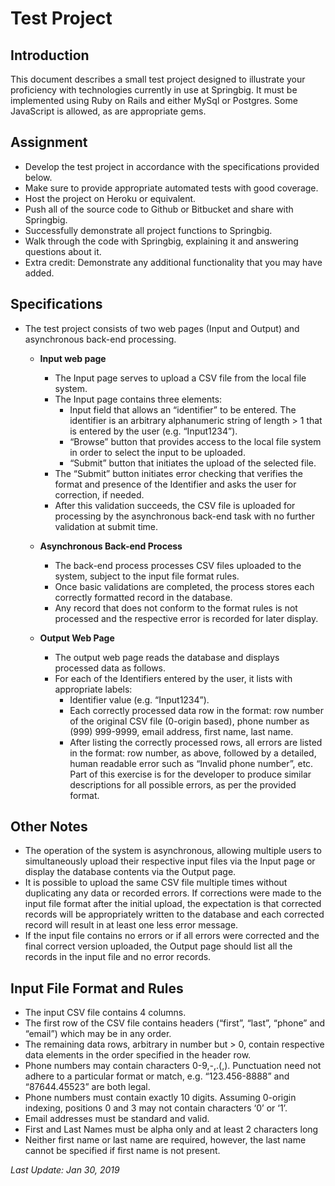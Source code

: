 # Test Project
## Introduction

This document describes a small test project designed to illustrate
your proficiency with technologies currently in use at Springbig. It
must be implemented using Ruby on Rails and either MySql or
Postgres. Some JavaScript is allowed, as are appropriate gems.

## Assignment
 - Develop the test project in accordance with the specifications provided
   below.
 - Make sure to provide appropriate automated tests with good coverage.
 - Host the project on Heroku or equivalent.
 - Push all of the source code to Github or Bitbucket and share with
   Springbig.
 - Successfully demonstrate all project functions to Springbig.
 - Walk through the code with Springbig, explaining it and answering
   questions about it.
 - Extra credit: Demonstrate any additional functionality that you may have
   added.

## Specifications

- The test project consists of two web pages (Input and Output) and
  asynchronous back-end processing.
  - **Input web page**
    - The Input page serves to upload a CSV file from the local file system.
    - The Input page contains three elements:
      - Input field that allows an “identifier” to be entered. The
        identifier is an arbitrary alphanumeric string of length > 1 that is
        entered by the user (e.g. “Input1234”).
      - “Browse” button that provides access to the local file system in
        order to select the input to be uploaded.
      - “Submit” button that initiates the upload of the selected file.
    - The “Submit” button initiates error checking that verifies the format
      and presence of the Identifier and asks the user for correction, if
      needed.
    - After this validation succeeds, the CSV file is uploaded for
      processing by the asynchronous back-end task with no further
      validation at submit time.
  - **Asynchronous Back-end Process**
	- The back-end process processes CSV files uploaded to the system,
	  subject to the input file format rules.
	- Once basic validations are completed, the process stores each
	  correctly formatted record in the database.
	- Any record that does not conform to the format rules is not processed
	  and the respective error is recorded for later display.

  - **Output Web Page**
	- The output web page reads the database and displays processed data as
	  follows.
	- For each of the Identifiers entered by the user, it lists with
	  appropriate labels:
	  - Identifier value (e.g. “Input1234”).
	  - Each correctly processed data row in the format: row number of the
		original CSV file (0-origin based), phone number as (999) 999-9999,
		email address, first name, last name.
	  - After listing the correctly processed rows, all errors are listed in
		the format: row number, as above, followed by a detailed, human
		readable error such as “Invalid phone number”, etc. Part of this
		exercise is for the developer to produce similar descriptions for
		all possible errors, as per the provided format.

## Other Notes
 - The operation of the system is asynchronous, allowing multiple users to
   simultaneously upload their respective input files via the Input page or
   display the database contents via the Output page.
 - It is possible to upload the same CSV file multiple times without
   duplicating any data or recorded errors. If corrections were made to the
   input file format after the initial upload, the expectation is that
   corrected records will be appropriately written to the database and each
   corrected record will result in at least one less error message.
 - If the input file contains no errors or if all errors were corrected and
   the final correct version uploaded, the Output page should list all the
   records in the input file and no error records.

## Input File Format and Rules
 - The input CSV file contains 4 columns.
 - The first row of the CSV file contains headers (“first”, “last”, “phone”
   and “email”) which may be in any order.
 - The remaining data rows, arbitrary in number but > 0, contain respective
   data elements in the order specified in the header row.
 - Phone numbers may contain characters 0-9,-,.(,). Punctuation need not
   adhere to a particular format or match, e.g. “123.456-8888” and
   “87644.45523” are both legal.
 - Phone numbers must contain exactly 10 digits. Assuming 0-origin
   indexing, positions 0 and 3 may not contain characters ‘0’ or ‘1’.
 - Email addresses must be standard and valid.
 - First and Last Names must be alpha only and at least 2 characters long
 - Neither first name or last name are required, however, the last name
   cannot be specified if first name is not present.


_Last Update: Jan 30, 2019_

